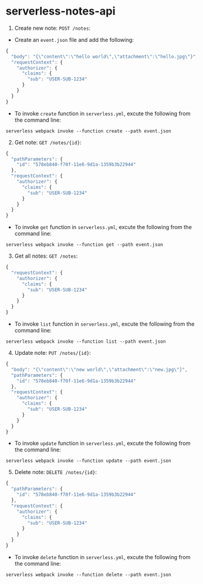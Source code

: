 # serverless-notes-api
1) Create new note: `POST /notes`:
- Create an `event.json` file and add the following:
```javascript
{
  "body": "{\"content\":\"hello world\",\"attachment\":\"hello.jpg\"}",
  "requestContext": {
    "authorizer": {
      "claims": {
        "sub": "USER-SUB-1234"
      }
    }
  }
}
```
- To invoke `create` function in `serverless.yml`, excute the following from the command line:
```
serverless webpack invoke --function create --path event.json
```
2) Get note: `GET /notes/{id}`:
```javascript
{
  "pathParameters": {
    "id": "578eb840-f70f-11e6-9d1a-1359b3b22944"
  },
  "requestContext": {
    "authorizer": {
      "claims": {
        "sub": "USER-SUB-1234"
      }
    }
  }
}
```
- To invoke `get` function in `serverless.yml`, excute the following from the command line:
```
serverless webpack invoke --function get --path event.json
```
3) Get all notes: `GET /notes`:
```javascript
{
  "requestContext": {
    "authorizer": {
      "claims": {
        "sub": "USER-SUB-1234"
      }
    }
  }
}
```
- To invoke `list` function in `serverless.yml`, excute the following from the command line:
```
serverless webpack invoke --function list --path event.json
```
4) Update note: `PUT /notes/{id}`:
```javascript
{
  "body": "{\"content\":\"new world\",\"attachment\":\"new.jpg\"}",
  "pathParameters": {
    "id": "578eb840-f70f-11e6-9d1a-1359b3b22944"
  },
  "requestContext": {
    "authorizer": {
      "claims": {
        "sub": "USER-SUB-1234"
      }
    }
  }
}
```
- To invoke `update` function in `serverless.yml`, excute the following from the command line:
```
serverless webpack invoke --function update --path event.json
```
5) Delete note: `DELETE /notes/{id}`:
```javascript
{
  "pathParameters": {
    "id": "578eb840-f70f-11e6-9d1a-1359b3b22944"
  },
  "requestContext": {
    "authorizer": {
      "claims": {
        "sub": "USER-SUB-1234"
      }
    }
  }
}
```
- To invoke `delete` function in `serverless.yml`, excute the following from the command line:
```
serverless webpack invoke --function delete --path event.json
```
